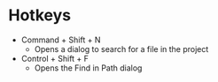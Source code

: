 # Hotkeys
- Command + Shift + N
  - Opens a dialog to search for a file in the project
- Control + Shift + F
  - Opens the Find in Path dialog
